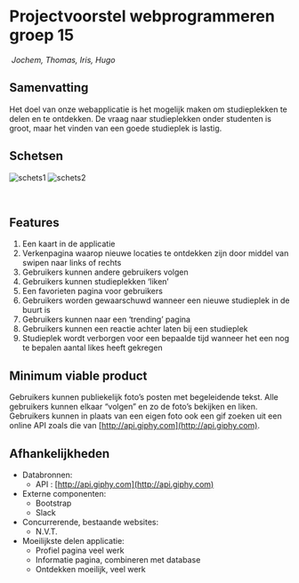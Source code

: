 # Projectvoorstel webprogrammeren groep 15
​
*Jochem, Thomas, Iris, Hugo*
​
## Samenvatting
Het doel van onze webapplicatie is het mogelijk maken om studieplekken te delen en te ontdekken.
De vraag naar studieplekken onder studenten is groot, maar het vinden van een goede studieplek is lastig.
​
## Schetsen
![schets1](https://lh4.googleusercontent.com/2SD-9bwrHMw_U4cKQIwSJbyUrAzmR4QlMtxOrE57MyNMBoIpvcZegdcQ6iWyq91WzL8ZcmELs-uM-27oi9vf9xZSZaFde_Tq9O5ehxNhzSXyirTZgmvi-PFqx4JZzb0Bmz6Yp3K3)
![schets2](https://lh6.googleusercontent.com/bze-bhd0OkJ1xY_Rc4YbIVOIsw1xslsC9MD2u_yfnXa_05-X4tydp3UuX878NseUxqbnIBJ_uQcYqF7hIyqbWJ4GYwPYXiFugN8KgDE0)

​
## Features
1. Een kaart in de applicatie
2. Verkenpagina waarop nieuwe locaties te ontdekken zijn door middel van swipen naar links of rechts
3. Gebruikers kunnen andere gebruikers volgen
4. Gebruikers kunnen studieplekken ‘liken’
5. Een favorieten pagina voor gebruikers
6. Gebruikers worden gewaarschuwd wanneer een nieuwe studieplek in de buurt is
7. Gebruikers kunnen naar een ‘trending’ pagina
8. Gebruikers kunnen een reactie achter laten bij een studieplek
9. Studieplek wordt verborgen voor een bepaalde tijd wanneer het een nog te bepalen aantal likes heeft gekregen
​
## Minimum viable product
Gebruikers kunnen publiekelijk foto’s posten met begeleidende tekst. Alle gebruikers kunnen elkaar “volgen” en zo de foto’s bekijken en liken. Gebruikers kunnen in plaats van een eigen foto ook een gif zoeken uit een online API zoals die van [http://api.giphy.com](http://api.giphy.com).
​
## Afhankelijkheden
* Databronnen:
    * API : [http://api.giphy.com](http://api.giphy.com)
* Externe componenten:
    * Bootstrap
    * Slack
* Concurrerende, bestaande websites:
    * N.V.T.
* Moeilijkste delen applicatie:
    * Profiel pagina veel werk
    * Informatie pagina, combineren met database
    * Ontdekken moeilijk, veel werk